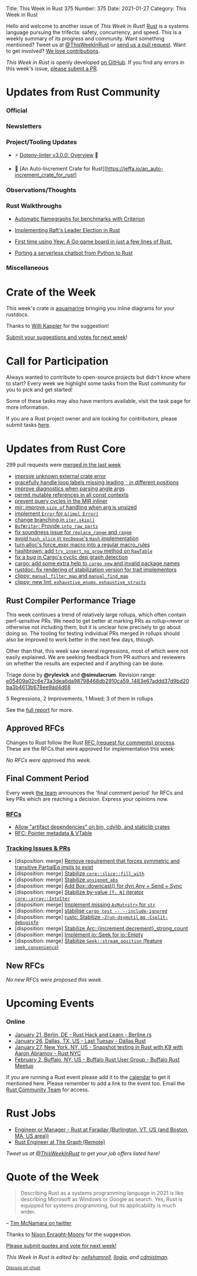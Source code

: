 Title: This Week in Rust 375
Number: 375
Date: 2021-01-27
Category: This Week in Rust

Hello and welcome to another issue of *This Week in Rust*!
[Rust](http://rust-lang.org) is a systems language pursuing the trifecta: safety, concurrency, and speed.
This is a weekly summary of its progress and community.
Want something mentioned? Tweet us at [@ThisWeekInRust](https://twitter.com/ThisWeekInRust) or [send us a pull request](https://github.com/rust-lang/this-week-in-rust).
Want to get involved? [We love contributions](https://github.com/rust-lang/rust/blob/master/CONTRIBUTING.md).

*This Week in Rust* is openly developed [on GitHub](https://github.com/rust-lang/this-week-in-rust).
If you find any errors in this week's issue, [please submit a PR](https://github.com/rust-lang/this-week-in-rust/pulls).

# Updates from Rust Community

### Official

### Newsletters

### Project/Tooling Updates
* ⚡️ [Dotenv-linter v3.0.0: Overview](https://evrone.com/dotenv-linter-v300) 🦀

- 🧮 [An Auto-Increment Crate for Rust][https://jeffa.io/an_auto-increment_crate_for_rust]

### Observations/Thoughts

### Rust Walkthroughs
* [Automatic flamegraphs for benchmarks with Criterion](https://www.jibbow.com/posts/criterion-flamegraphs/)
* [Implementing Raft's Leader Election in Rust](http://laurocaetano.com/programming/2021/01/23/raft-leader-election-rust/)
* [First time using Yew: A Go game board in just a few lines of Rust.](https://radim.xyz/project/yewban/)

* [Porting a serverless chatbot from Python to Rust](https://blog.console.dev/porting-a-python-azure-serverless-function-to-rust/)

### Miscellaneous

# Crate of the Week

This week's crate is [aquamarine](https://github.com/mersinvald/aquamarine) bringing you inline diagrams for your rustdocs.

Thanks to [Willi Kappler](https://users.rust-lang.org/t/crate-of-the-week/2704/874) for the suggestion!

[Submit your suggestions and votes for next week][submit_crate]!

[submit_crate]: https://users.rust-lang.org/t/crate-of-the-week/2704

# Call for Participation

Always wanted to contribute to open-source projects but didn't know where to start?
Every week we highlight some tasks from the Rust community for you to pick and get started!

Some of these tasks may also have mentors available, visit the task page for more information.

If you are a Rust project owner and are looking for contributors, please submit tasks [here][guidelines].

[guidelines]: https://users.rust-lang.org/t/twir-call-for-participation/4821

# Updates from Rust Core

299 pull requests were [merged in the last week][merged]

[merged]: https://github.com/search?q=is%3Apr+org%3Arust-lang+is%3Amerged+merged%3A2021-01-18..2021-01-25

* [improve unknown external crate error](https://github.com/rust-lang/rust/pull/81046)
* [gracefully handle loop labels missing leading `'` in different positions](https://github.com/rust-lang/rust/pull/81236)
* [improve diagnostics when parsing angle args](https://github.com/rust-lang/rust/pull/80065)
* [permit mutable references in all const contexts](https://github.com/rust-lang/rust/pull/78578)
* [prevent query cycles in the MIR inliner](https://github.com/rust-lang/rust/pull/68828)
* [mir: improve `size_of` handling when arg is unsized](https://github.com/rust-lang/rust/pull/81243)
* [implement `Error` for `&(impl Error)`](https://github.com/rust-lang/rust/pull/75180)
* [change branching in `iter.skip()`](https://github.com/rust-lang/rust/pull/80715)
* [`BufWriter`: Provide `into_raw_parts`](https://github.com/rust-lang/rust/pull/79705)
* [fix soundness issue for `replace_range` and `range`](https://github.com/rust-lang/rust/pull/81169)
* [avoid `hash_slice` in `VecDeque`'s `Hash` implementation](https://github.com/rust-lang/rust/pull/81170)
* [turn alloc's force_expr macro into a regular macro_rules](https://github.com/rust-lang/rust/pull/81241)
* [hashbrown: add `try_insert_no_grow` method on `RawTable`](https://github.com/rust-lang/hashbrown/pull/229)
* [fix a bug in Cargo's cyclic dep graph detection](https://github.com/rust-lang/cargo/pull/9075)
* [cargo: add some extra help to `cargo new` and invalid package names](https://github.com/rust-lang/cargo/pull/9098)
* [rustdoc: fix rendering of stabilization version for trait implementors](https://github.com/rust-lang/rust/pull/81302)
* [clippy: `manual_filter_map` and `manual_find_map`](https://github.com/rust-lang/rust-clippy/pull/6591)
* [clippy: new lint: `exhaustive_enums`, `exhaustive_structs`](https://github.com/rust-lang/rust-clippy/pull/6617)

## Rust Compiler Performance Triage

This week continues a trend of relatively large rollups, which often contain
perf-sensitive PRs. We need to get better at marking PRs as rollup=never or
otherwise not including them, but it is unclear how precisely to go about doing
so. The tooling for testing individual PRs merged in rollups should also be
improved to work better in the next few days, though.

Other than that, this week saw several regressions, most of which were not
easily explained. We are seeking feedback from PR authors and reviewers on
whether the results are expected and if anything can be done.

Triage done by **@rylevick** and **@simulacrum**.
Revision range: [e05409a02c6e73a3dea6da98798468db2910ca59..1483e67addd37d9bd20ba3b4613b678ee9ad4d68](https://perf.rust-lang.org/?start=e05409a02c6e73a3dea6da98798468db2910ca59&end=1483e67addd37d9bd20ba3b4613b678ee9ad4d68&absolute=false&stat=instructions%3Au)

5 Regressions, 2 Improvements, 1 Mixed;
3 of them in rollups

See the [full report](https://github.com/rust-lang/rustc-perf/blob/master/triage/2021-01-26.md) for more.

## Approved RFCs

Changes to Rust follow the Rust [RFC (request for comments) process](https://github.com/rust-lang/rfcs#rust-rfcs). These
are the RFCs that were approved for implementation this week:

*No RFCs were approved this week.*

## Final Comment Period

Every week [the team](https://www.rust-lang.org/team.html) announces the
'final comment period' for RFCs and key PRs which are reaching a
decision. Express your opinions now.

### [RFCs](https://github.com/rust-lang/rfcs/labels/final-comment-period)

* [Allow "artifact dependencies" on bin, cdylib, and staticlib crates](https://github.com/rust-lang/rfcs/pull/3028)
* [RFC: Pointer metadata & VTable](https://github.com/rust-lang/rfcs/pull/2580)

### [Tracking Issues & PRs](https://github.com/rust-lang/rust/labels/final-comment-period)

* [disposition: merge] [Remove requirement that forces symmetric and transitive PartialEq impls to exist](https://github.com/rust-lang/rust/pull/81198)
* [disposition: merge] [Stabilize `core::slice::fill_with`](https://github.com/rust-lang/rust/pull/81048)
* [disposition: merge] [Stabilize `unsigned_abs`](https://github.com/rust-lang/rust/pull/80959)
* [disposition: merge] [Add Box::downcast() for dyn Any + Send + Sync](https://github.com/rust-lang/rust/pull/80945)
* [disposition: merge] [Stabilize by-value `[T; N]` iterator `core::array::IntoIter`](https://github.com/rust-lang/rust/pull/80470)
* [disposition: merge] [Implement missing `AsMut<str>` for `str`](https://github.com/rust-lang/rust/pull/80279)
* [disposition: merge] [stabilise `cargo test -- --include-ignored`](https://github.com/rust-lang/rust/pull/80053)
* [disposition: merge] [rustc: Stabilize `-Zrun-dsymutil` as `-Csplit-debuginfo`](https://github.com/rust-lang/rust/pull/79570)
* [disposition: merge] [Stabilize Arc::{increment,decrement}_strong_count](https://github.com/rust-lang/rust/pull/79285)
* [disposition: merge] [Implement io::Seek for io::Empty](https://github.com/rust-lang/rust/pull/78044)
* [disposition: merge] [Stabilize `Seek::stream_position` (feature `seek_convenience`)](https://github.com/rust-lang/rust/pull/70904)

## New RFCs

*No new RFCs were proposed this week.*

# Upcoming Events

### Online
* [January 21, Berlin, DE - Rust Hack and Learn - Berline.rs](https://www.meetup.com/opentechschool-berlin/events/txcprrycccbcc/)
* [January 26, Dallas, TX, US - Last Tuesay - Dallas Rust](https://www.meetup.com/Dallas-Rust/events/jqxqwrycccbjc/)
* [January 27, New York, NY, US - Snapshot testing in Rust with K9 with Aaron Abramov - Rust NYC](https://www.meetup.com/Rust-NYC/events/275690090/)
* [February 2, Buffalo, NY, US - Buffalo Rust User Group - Buffalo Rust Meetup](https://www.meetup.com/Buffalo-Rust-Meetup/events/275593411/)

If you are running a Rust event please add it to the [calendar] to get
it mentioned here. Please remember to add a link to the event too.
Email the [Rust Community Team][community] for access.

[calendar]: https://www.google.com/calendar/embed?src=apd9vmbc22egenmtu5l6c5jbfc%40group.calendar.google.com
[community]: mailto:community-team@rust-lang.org

# Rust Jobs

* [Engineer or Manager - Rust at Faraday (Burlington, VT, US (and Boston, MA, US area))](https://gist.github.com/seamusabshere/8022bd7c964570b105402dd4dddfcde4)
* [Rust Engineer at The Graph (Remote)](https://thegraph.com/jobs/rust-engineer)

*Tweet us at [@ThisWeekInRust](https://twitter.com/ThisWeekInRust) to get your job offers listed here!*

# Quote of the Week

> Describing Rust as a systems programming language in 2021 is like describing Microsoft as Windows or Google as search. Yes, Rust is equipped for systems programming, but its applicability is much wider.

– [Tim McNamara on twitter](https://twitter.com/timClicks/status/1351247765851017216)

Thanks to [Nixon Enraght-Moony](https://users.rust-lang.org/t/twir-quote-of-the-week/328/993) for the suggestion.

[Please submit quotes and vote for next week!](https://users.rust-lang.org/t/twir-quote-of-the-week/328)

*This Week in Rust is edited by: [nellshamrell](https://github.com/nellshamrell), [llogiq](https://github.com/llogiq), and [cdmistman](https://github.com/cdmistman).*

<small>[Discuss on r/rust](https://www.reddit.com/r/rust/comments/k5nsab/this_week_in_rust_367/)</small>
